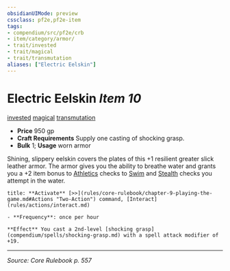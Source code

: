 ```yaml
---
obsidianUIMode: preview
cssclass: pf2e,pf2e-item
tags:
- compendium/src/pf2e/crb
- item/category/armor/
- trait/invested
- trait/magical
- trait/transmutation
aliases: ["Electric Eelskin"]
---
```

# Electric Eelskin *Item 10*  
[invested](invested.md "Invested Item Trait")  [magical](magical.md "Magical Item Trait")  [transmutation](transmutation.md "Transmutation School Trait")  

- **Price** 950 gp
- **Craft Requirements** Supply one casting of shocking grasp.
- **Bulk** 1; **Usage** worn armor

Shining, slippery eelskin covers the plates of this +1 resilient greater slick leather armor. The armor gives you the ability to breathe water and grants you a +2 item bonus to [Athletics](skills.md#Athletics) checks to [Swim](swim.md) and [Stealth](skills.md#Stealth) checks you attempt in the water.

```ad-embed-ability
title: **Activate** [>>](rules/core-rulebook/chapter-9-playing-the-game.md#Actions "Two-Action") command, [Interact](rules/actions/interact.md)

- **Frequency**: once per hour

**Effect** You cast a 2nd-level [shocking grasp](compendium/spells/shocking-grasp.md) with a spell attack modifier of +19.
```


---
*Source: Core Rulebook p. 557*